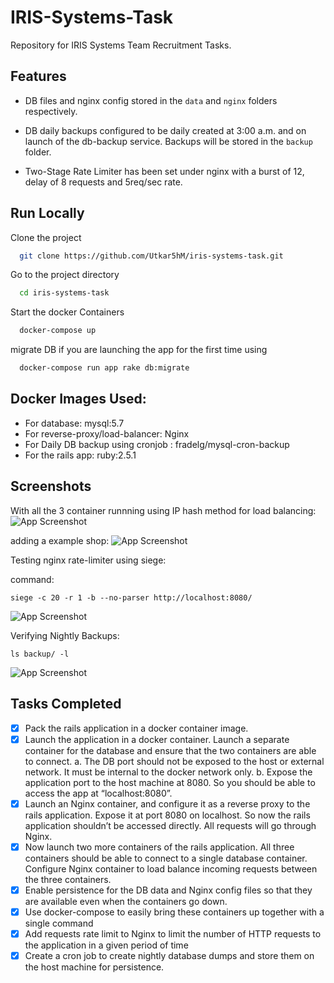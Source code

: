 
# IRIS-Systems-Task

Repository for IRIS Systems Team Recruitment Tasks.

## Features

- DB files and nginx config stored in the ```data``` and ```nginx``` folders respectively.

- DB daily backups configured to be daily created at 3:00 a.m. and on launch of the db-backup service. Backups will be stored in the ```backup``` folder.

- Two-Stage Rate Limiter has been set under nginx with a burst of 12, delay of 8 requests and 5req/sec rate.

## Run Locally

Clone the project

```bash
  git clone https://github.com/Utkar5hM/iris-systems-task.git
```

Go to the project directory

```bash
  cd iris-systems-task
```

Start the docker Containers

```bash
  docker-compose up
```

migrate DB if you are launching the app for the first time using

```bash
  docker-compose run app rake db:migrate
```


## Docker Images Used:

- For database: mysql:5.7
- For reverse-proxy/load-balancer: Nginx
- For Daily DB backup using cronjob : fradelg/mysql-cron-backup
- For the rails app: ruby:2.5.1


## Screenshots

With all the 3 container runnning using IP hash method for load balancing:
![App Screenshot](https://i.imgur.com/KHqW1Go.png)

adding a example shop:
![App Screenshot](https://i.imgur.com/q2aTZF5.png)


Testing nginx rate-limiter using siege:

command:
```
siege -c 20 -r 1 -b --no-parser http://localhost:8080/

```
![App Screenshot](https://i.imgur.com/hnqXwNM.png)


Verifying Nightly Backups:
```
ls backup/ -l
```
![App Screenshot](https://i.imgur.com/jRNLYn9.png)

## Tasks Completed

- [x] Pack the rails application in a docker container image.
- [x] Launch the application in a docker container. Launch a separate container for the
database and ensure that the two containers are able to connect.
     a. The DB port should not be exposed to the host or external network. It must be
internal to the docker network only.
     b. Expose the application port to the host machine at 8080. So you should be able to
access the app at “localhost:8080”.
- [x] Launch an Nginx container, and configure it as a reverse proxy to the rails application.
Expose it at port 8080 on localhost. So now the rails application shouldn’t be accessed
directly. All requests will go through Nginx.
- [x] Now launch two more containers of the rails application. All three containers should be
able to connect to a single database container. Configure Nginx container to load balance
incoming requests between the three containers.
- [x] Enable persistence for the DB data and Nginx config files so that they are available even
when the containers go down.
- [x] Use docker-compose to easily bring these containers up together with a single command
- [x] Add requests rate limit to Nginx to limit the number of HTTP requests to the application in
a given period of time
- [x] Create a cron job to create nightly database dumps and store them on the host machine
for persistence.

